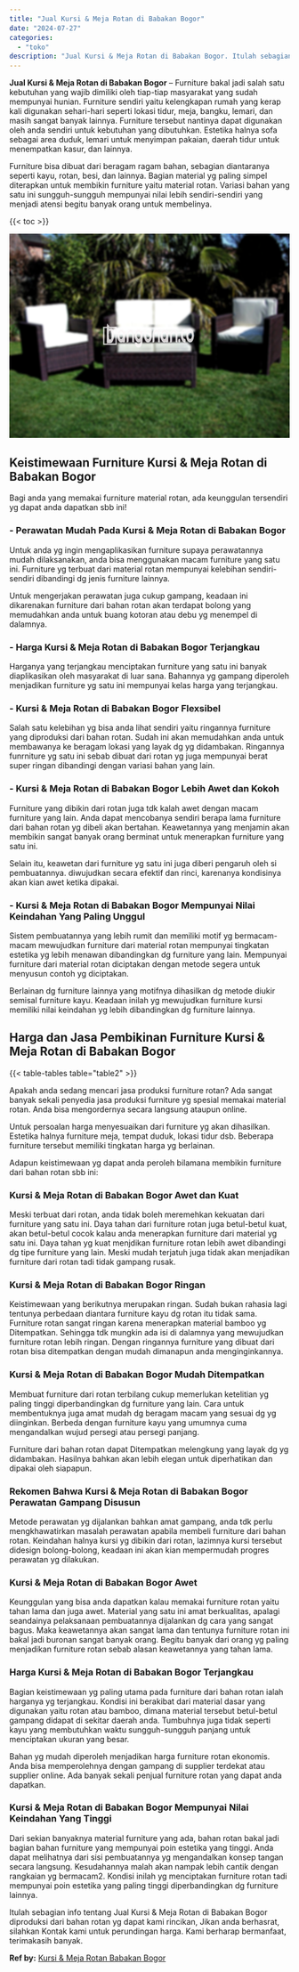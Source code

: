 ```yaml
---
title: "Jual Kursi & Meja Rotan di Babakan Bogor"
date: "2024-07-27"
categories: 
  - "toko"
description: "Jual Kursi & Meja Rotan di Babakan Bogor. Itulah sebagian info tentang Jual Kursi & Meja Rotan di Babakan Bogor diproduksi dari bahan rotan yg dapat kami rin..."
---
```


**Jual Kursi & Meja Rotan di Babakan Bogor** – Furniture bakal jadi salah satu kebutuhan yang wajib dimiliki oleh tiap-tiap masyarakat yang sudah mempunyai hunian. Furniture sendiri yaitu kelengkapan rumah yang kerap kali digunakan sehari-hari seperti lokasi tidur, meja, bangku, lemari, dan masih sangat banyak lainnya. Furniture tersebut nantinya dapat digunakan oleh anda sendiri untuk kebutuhan yang dibutuhkan. Estetika halnya sofa sebagai area duduk, lemari untuk menyimpan pakaian, daerah tidur untuk menempatkan kasur, dan lainnya.

Furniture bisa dibuat dari beragam ragam bahan, sebagian diantaranya seperti kayu, rotan, besi, dan lainnya. Bagian material yg paling simpel diterapkan untuk membikin furniture yaitu material rotan. Variasi bahan yang satu ini sungguh-sungguh mempunyai nilai lebih sendiri-sendiri yang menjadi atensi begitu banyak orang untuk membelinya.

{{< toc >}}

![Jual Kursi & Meja Rotan di Babakan Bogor](/images/kursi-meja-rotan-murah49.png)

## Keistimewaan Furniture Kursi & Meja Rotan di Babakan Bogor

Bagi anda yang memakai furniture material rotan, ada keunggulan tersendiri yg dapat anda dapatkan sbb ini!

### \- Perawatan Mudah Pada Kursi & Meja Rotan di Babakan Bogor

Untuk anda yg ingin mengaplikasikan furniture supaya perawatannya mudah dilaksanakan, anda bisa menggunakan macam furniture yang satu ini. Furniture yg terbuat dari material rotan mempunyai kelebihan sendiri-sendiri dibandingi dg jenis furniture lainnya.

Untuk mengerjakan perawatan juga cukup gampang, keadaan ini dikarenakan furniture dari bahan rotan akan terdapat bolong yang memudahkan anda untuk buang kotoran atau debu yg menempel di dalamnya.

### \- Harga Kursi & Meja Rotan di Babakan Bogor Terjangkau

Harganya yang terjangkau menciptakan furniture yang satu ini banyak diaplikasikan oleh masyarakat di luar sana. Bahannya yg gampang diperoleh menjadikan furniture yg satu ini mempunyai kelas harga yang terjangkau.

### \- Kursi & Meja Rotan di Babakan Bogor Flexsibel

Salah satu kelebihan yg bisa anda lihat sendiri yaitu ringannya furniture yang diproduksi dari bahan rotan. Sudah ini akan memudahkan anda untuk membawanya ke beragam lokasi yang layak dg yg didambakan. Ringannya funrniture yg satu ini sebab dibuat dari rotan yg juga mempunyai berat super ringan dibandingi dengan variasi bahan yang lain.

### \- Kursi & Meja Rotan di Babakan Bogor Lebih Awet dan Kokoh

Furniture yang dibikin dari rotan juga tdk kalah awet dengan macam furniture yang lain. Anda dapat mencobanya sendiri berapa lama furniture dari bahan rotan yg dibeli akan bertahan. Keawetannya yang menjamin akan membikin sangat banyak orang berminat untuk menerapkan furniture yang satu ini.

Selain itu, keawetan dari furniture yg satu ini juga diberi pengaruh oleh si pembuatannya. diwujudkan secara efektif dan rinci, karenanya kondisinya akan kian awet ketika dipakai.

### \- Kursi & Meja Rotan di Babakan Bogor Mempunyai Nilai Keindahan Yang Paling Unggul

Sistem pembuatannya yang lebih rumit dan memiliki motif yg bermacam-macam mewujudkan furniture dari material rotan mempunyai tingkatan estetika yg lebih menawan dibandingkan dg furniture yang lain. Mempunyai furniture dari material rotan diciptakan dengan metode segera untuk menyusun contoh yg diciptakan.

Berlainan dg furniture lainnya yang motifnya dihasilkan dg metode diukir semisal furniture kayu. Keadaan inilah yg mewujudkan furniture kursi memiliki nilai keindahan yg lebih dibandingkan dg furniture lainnya.

## Harga dan Jasa Pembikinan Furniture Kursi & Meja Rotan di Babakan Bogor

{{< table-tables table="table2" >}}

Apakah anda sedang mencari jasa produksi furniture rotan? Ada sangat banyak sekali penyedia jasa produksi furniture yg spesial memakai material rotan. Anda bisa mengordernya secara langsung ataupun online.

Untuk persoalan harga menyesuaikan dari furniture yg akan dihasilkan. Estetika halnya furniture meja, tempat duduk, lokasi tidur dsb. Beberapa furniture tersebut memiliki tingkatan harga yg berlainan.

Adapun keistimewaan yg dapat anda peroleh bilamana membikin furniture dari bahan rotan sbb ini:

### Kursi & Meja Rotan di Babakan Bogor Awet dan Kuat

Meski terbuat dari rotan, anda tidak boleh meremehkan kekuatan dari furniture yang satu ini. Daya tahan dari furniture rotan juga betul-betul kuat, akan betul-betul cocok kalau anda menerapkan furniture dari material yg satu ini. Daya tahan yg kuat menjdikan furniture rotan lebih awet dibandingi dg tipe furniture yang lain. Meski mudah terjatuh juga tidak akan menjadikan furniture dari rotan tadi tidak gampang rusak.

### Kursi & Meja Rotan di Babakan Bogor Ringan

Keistimewaan yang berikutnya merupakan ringan. Sudah bukan rahasia lagi tentunya perbedaan diantara furniture kayu dg rotan itu tidak sama. Furniture rotan sangat ringan karena menerapkan material bamboo yg Ditempatkan. Sehingga tdk mungkin ada isi di dalamnya yang mewujudkan furniture rotan lebih ringan. Dengan ringannya furniture yang dibuat dari rotan bisa ditempatkan dengan mudah dimanapun anda menginginkannya.

### Kursi & Meja Rotan di Babakan Bogor Mudah Ditempatkan

Membuat furniture dari rotan terbilang cukup memerlukan ketelitian yg paling tinggi diperbandingkan dg furniture yang lain. Cara untuk membentuknya juga amat mudah dg beragam macam yang sesuai dg yg diinginkan. Berbeda dengan furniture kayu yang umumnya cuma mengandalkan wujud persegi atau persegi panjang.

Furniture dari bahan rotan dapat Ditempatkan melengkung yang layak dg yg didambakan. Hasilnya bahkan akan lebih elegan untuk diperhatikan dan dipakai oleh siapapun.

### Rekomen Bahwa Kursi & Meja Rotan di Babakan Bogor Perawatan Gampang Disusun

Metode perawatan yg dijalankan bahkan amat gampang, anda tdk perlu mengkhawatirkan masalah perawatan apabila membeli furniture dari bahan rotan. Keindahan halnya kursi yg dibikin dari rotan, lazimnya kursi tersebut didesign bolong-bolong, keadaan ini akan kian mempermudah progres perawatan yg dilakukan.

### Kursi & Meja Rotan di Babakan Bogor Awet

Keunggulan yang bisa anda dapatkan kalau memakai furniture rotan yaitu tahan lama dan juga awet. Material yang satu ini amat berkualitas, apalagi seandainya pelaksanaan pembuatannya dijalankan dg cara yang sangat bagus. Maka keawetannya akan sangat lama dan tentunya furniture rotan ini bakal jadi buronan sangat banyak orang. Begitu banyak dari orang yg paling menjadikan furniture rotan sebab alasan keawetannya yang tahan lama.

### Harga Kursi & Meja Rotan di Babakan Bogor Terjangkau

Bagian keistimewaan yg paling utama pada furniture dari bahan rotan ialah harganya yg terjangkau. Kondisi ini berakibat dari material dasar yang digunakan yaitu rotan atau bamboo, dimana material tersebut betul-betul gampang didapat di sekitar daerah anda. Tumbuhnya juga tidak seperti kayu yang membutuhkan waktu sungguh-sungguh panjang untuk menciptakan ukuran yang besar.

Bahan yg mudah diperoleh menjadikan harga furniture rotan ekonomis. Anda bisa memperolehnya dengan gampang di supplier terdekat atau supplier online. Ada banyak sekali penjual furniture rotan yang dapat anda dapatkan.

### Kursi & Meja Rotan di Babakan Bogor Mempunyai Nilai Keindahan Yang Tinggi

Dari sekian banyaknya material furniture yang ada, bahan rotan bakal jadi bagian bahan furniture yang mempunyai poin estetika yang tinggi. Anda dapat melihatnya dari sisi pembuatannya yg mengandalkan konsep tangan secara langsung. Kesudahannya malah akan nampak lebih cantik dengan rangkaian yg bermacam2. Kondisi inilah yg menciptakan furniture rotan tadi mempunyai poin estetika yang paling tinggi diperbandingkan dg furniture lainnya.

Itulah sebagian info tentang Jual Kursi & Meja Rotan di Babakan Bogor diproduksi dari bahan rotan yg dapat kami rincikan, Jikan anda berhasrat, silahkan Kontak kami untuk perundingan harga. Kami berharap bermanfaat, terimakasih banyak.

**Ref by:** [Kursi & Meja Rotan Babakan Bogor](https://id.wikipedia.org/wiki/Kursi)
